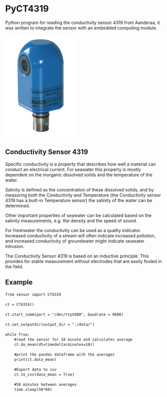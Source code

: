 # PyCT4319

Python program for reading the conductivity sensor 4319 from Aanderaa, it was written to integrate the sensor with an embedded computing module.

<img src="CT4319.png" width="225" height="330">

## Conductivity Sensor 4319

Specific conductivity is a property that describes how well a material can conduct an electrical
current. For seawater this property is mostly dependent on the inorganic dissolved solids and the
temperature of the water.

Salinity is defined as the concentration of these dissolved solids, and by measuring both the
Conductivity and Temperature (the Conductivity sensor 4319 has a built-in Temperature sensor)
the salinity of the water can be determined.

Other important properties of seawater can be calculated based on the salinity measurements,
e.g. the density and the speed of sound.

For freshwater the conductivity can be used as a quality indicator. Increased conductivity of a
stream will often indicate increased pollution, and increased conductivity of groundwater might
indicate seawater intrusion.

The Conductivity Sensor 4319 is based on an inductive principle. This provides for stable
measurement without electrodes that are easily fouled in the field.

## Example

```
from sensor import CT4319

ct = CT4319()

ct.start_comm(port = "/dev/ttyUSB0", baudrate = 9600)

ct.set_outputdir(output_dir = "./data/")

while True:
    #read the sensor for 10 minute and calculates average
    ct.do_mean(dt=timedelta(minutes=10))
    
    #print the pandas dataframe with the averages
    print(ct.data_mean)
    
    #Export data to csv
    ct.to_csv(data_mean = True)
    
    #50 minutes between averages
    time.sleep(50*60)
```
